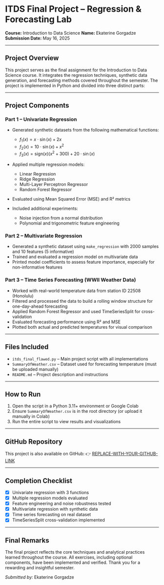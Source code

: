 # ITDS Final Project – Regression & Forecasting Lab

**Course:** Introduction to Data Science
**Name:** Ekaterine Gorgadze
**Submission Date:** May 16, 2025

---

## Project Overview

This project serves as the final assignment for the Introduction to Data Science course. It integrates the regression techniques, synthetic data generation, and forecasting methods covered throughout the semester. The project is implemented in Python and divided into three distinct parts:

---

## Project Components

### Part 1 – Univariate Regression

* Generated synthetic datasets from the following mathematical functions:

  * $f_1(x) = x \cdot \sin(x) + 2x$
  * $f_2(x) = 10 \cdot \sin(x) + x^2$
  * $f_3(x) = \text{sign}(x)(x^2 + 300) + 20 \cdot \sin(x)$
* Applied multiple regression models:

  * Linear Regression
  * Ridge Regression
  * Multi-Layer Perceptron Regressor
  * Random Forest Regressor
* Evaluated using Mean Squared Error (MSE) and R² metrics
* Included additional experiments:

  * Noise injection from a normal distribution
  * Polynomial and trigonometric feature engineering

### Part 2 – Multivariate Regression

* Generated a synthetic dataset using `make_regression` with 2000 samples and 10 features (5 informative)
* Trained and evaluated a regression model on multivariate data
* Printed model coefficients to assess feature importance, especially for non-informative features

### Part 3 – Time Series Forecasting (WWII Weather Data)

* Worked with real-world temperature data from station ID 22508 (Honolulu)
* Filtered and processed the data to build a rolling window structure for one-day-ahead forecasting
* Applied Random Forest Regressor and used TimeSeriesSplit for cross-validation
* Evaluated forecasting performance using R² and MSE
* Plotted both actual and predicted temperatures for visual comparison

---

## Files Included

* `itds_final_flawed.py` – Main project script with all implementations
* `SummaryOfWeather.csv` – Dataset used for forecasting temperature (must be uploaded manually)
* `README.md` – Project description and instructions

---

## How to Run

1. Open the script in a Python 3.11+ environment or Google Colab
2. Ensure `SummaryOfWeather.csv` is in the root directory (or upload it manually in Colab)
3. Run the entire script to view results and visualizations

---

## GitHub Repository

This project is also available on GitHub:
👉 [REPLACE-WITH-YOUR-GITHUB-LINK](https://github.com/your-username/itds-final-project)

---

## Completion Checklist

* [x] Univariate regression with 3 functions
* [x] Multiple regression models evaluated
* [x] Feature engineering and noise robustness tested
* [x] Multivariate regression with synthetic data
* [x] Time series forecasting on real dataset
* [x] TimeSeriesSplit cross-validation implemented

---

## Final Remarks

The final project reflects the core techniques and analytical practices learned throughout the course. All exercises, including optional components, have been implemented and verified. Thank you for a rewarding and insightful semester.

*Submitted by:* Ekaterine Gorgadze
